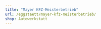 ```yaml
---
title: "Mayer KFZ-Meisterbetrieb"
url: /eggstaett/mayer-kfz-meisterbetrieb/
shop: Autowerkstatt
---
```

